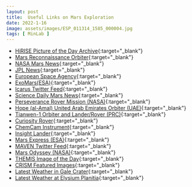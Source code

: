 ```yaml
---
layout: post
title:  Useful Links on Mars Exploration
date: 2022-1-16
image: assets/images/ESP_011314_1585_000004.jpg
tags: [ MinLab ]
---
```


- [HiRISE Picture of the Day Archive](https://www.uahirise.org/hipod/archive/){:target="_blank"}
- [Mars Reconnaissance Orbiter](https://mars.nasa.gov/mro/news/){:target="_blank"}
- [NASA Mars News](https://mars.nasa.gov/news/?page=0&per_page=40&order=publish_date+desc%2Ccreated_at+desc&search=&category=19%2C165%2C184%2C204&blank_scope=Latest){:target="_blank"}  
- [JPL News](https://www.jpl.nasa.gov/news){:target="_blank"}
- [European Space Agency](https://www.esa.int/){:target="_blank"}
- [ExoMars(ESA)](https://exploration.esa.int/web/mars/){:target="_blank"}
- [Icarus Twitter Feed](https://twitter.com/IcarusJournal){:target="_blank"}
- [Science Daily Mars News](https://www.sciencedaily.com/news/space_time/mars/){:target="_blank"}
- [Perseverance Rover Mission (NASA)](https://mars.nasa.gov/mars2020/){:target="_blank"}
- [Hope (al-Amal) United Arab Emirates Orbiter (UAE)](https://en.wikipedia.org/wiki/Emirates_Mars_Mission){:target="_blank"}
- [Tianwen-1 Orbiter and Lander/Rover (PRC)](https://en.wikipedia.org/wiki/Tianwen-1){:target="_blank"}
- [Curiosity Rover](https://mars.nasa.gov/msl/multimedia/raw-images/?order=sol+desc%2Cinstrument_sort+asc%2Csample_type_sort+asc%2C+date_taken+desc&per_page=50&page=0&mission=msl){:target="_blank"}
- [ChemCam Instrument](https://www.msl-chemcam.com/){:target="_blank"}
- [Insight Lander](https://mars.nasa.gov/insight/){:target="_blank"}
- [Mars Express (ESA)](https://sci.esa.int/web/mars-express/home){:target="_blank"}
- [MAVEN Twitter Feed](https://twitter.com/MAVEN2Mars){:target="_blank"}
- [Mars Odyssey (NASA)](https://mars.nasa.gov/odyssey/){:target="_blank"}
- [THEMIS Image of the Day](http://themis.asu.edu/allimages){:target="_blank"}
- [CRISM Featured Images](http://crism.jhuapl.edu/){:target="_blank"}
- [Latest Weather in Gale Crater](https://mars.nasa.gov/layout/embed/image/mslweather/){:target="_blank"}
- [Latest Weather at Elysium Planitia](https://mars.nasa.gov/layout/embed/image/insightweather/){:target="_blank"}
